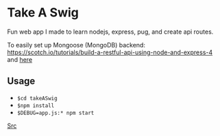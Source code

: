 # Take A Swig

Fun web app I made to learn nodejs, express, pug, and create api routes.

To easily set up Mongoose (MongoDB) backend: <https://scotch.io/tutorials/build-a-restful-api-using-node-and-express-4> and [here](https://www.robinwieruch.de/node-express-server-rest-api)

## Usage

- `$cd takeASwig`
- `$npm install`
- `$DEBUG=app.js:* npm start`

[Src](https://expressjs.com/en/starter/generator.html)
